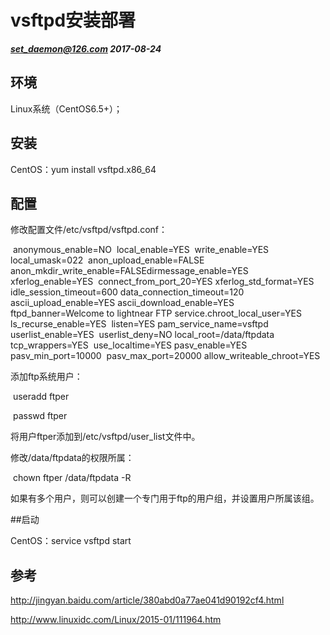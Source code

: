 # vsftpd安装部署

***set_daemon@126.com    2017-08-24***



## 环境

Linux系统（CentOS6.5+）；



## 安装

CentOS：yum  install vsftpd.x86_64



## 配置

修改配置文件/etc/vsftpd/vsftpd.conf：

​	anonymous_enable=NO
​	local_enable=YES
​	write_enable=YES
​	local_umask=022
​	anon_upload_enable=FALSE
​	anon_mkdir_write_enable=FALSE
​	dirmessage_enable=YES
​	xferlog_enable=YES
​	connect_from_port_20=YES
​	xferlog_std_format=YES
​	idle_session_timeout=600
​	data_connection_timeout=120
​	ascii_upload_enable=YES
​	ascii_download_enable=YES
​	ftpd_banner=Welcome to lightnear FTP service.
​	chroot_local_user=YES
​	ls_recurse_enable=YES
​	listen=YES
​	pam_service_name=vsftpd
​	userlist_enable=YES
​	userlist_deny=NO
​	local_root=/data/ftpdata
​	tcp_wrappers=YES
​	use_localtime=YES
​	pasv_enable=YES
​	pasv_min_port=10000
​	pasv_max_port=20000
​	allow_writeable_chroot=YES



添加ftp系统用户：

​	useradd ftper

​	passwd ftper

将用户ftper添加到/etc/vsftpd/user_list文件中。

修改/data/ftpdata的权限所属：

​	chown ftper /data/ftpdata -R

如果有多个用户，则可以创建一个专门用于ftp的用户组，并设置用户所属该组。

##启动

CentOS：service vsftpd start



## 参考

http://jingyan.baidu.com/article/380abd0a77ae041d90192cf4.html

http://www.linuxidc.com/Linux/2015-01/111964.htm